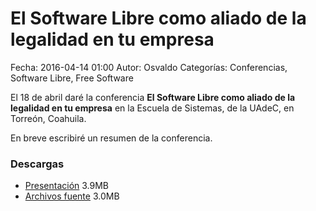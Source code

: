 El Software Libre como aliado de la legalidad en tu empresa
===========

Fecha: 2016-04-14 01:00
Autor: Osvaldo
Categorías: Conferencias, Software Libre, Free Software

El 18 de abril daré la conferencia **El Software Libre como aliado de la legalidad en tu empresa** en la Escuela de Sistemas, de la UAdeC, en Torreón, Coahuila.

<!-- break -->

En breve escribiré un resumen de la conferencia.

### Descargas

* [Presentación](2016-04-17-SL-legalidad/SLAliadoLegalidad.pdf) 3.9MB
* [Archivos fuente](2016-04-17-SL-legalidad/SL_Aliado_Legalidad_Empresa.tar.gz) 3.0MB

